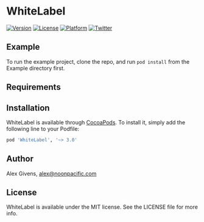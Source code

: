 # WhiteLabel

[![Version](https://img.shields.io/cocoapods/v/WhiteLabel.svg?style=flat)](http://cocoapods.org/pods/WhiteLabel)
[![License](https://img.shields.io/cocoapods/l/WhiteLabel.svg?style=flat)](http://cocoapods.org/pods/WhiteLabel)
[![Platform](https://img.shields.io/cocoapods/p/WhiteLabel.svg?style=flat)](http://cocoapods.org/pods/WhiteLabel)
[![Twitter](https://img.shields.io/badge/twitter-%40WhiteLabelCool-blue.svg)](http://twitter.com/WhiteLabelCool)

## Example

To run the example project, clone the repo, and run `pod install` from the Example directory first.

## Requirements

## Installation

WhiteLabel is available through [CocoaPods](http://cocoapods.org). To install
it, simply add the following line to your Podfile:

```ruby
pod 'WhiteLabel', '~> 3.0'
```

## Author

Alex Givens, alex@noonpacific.com

## License

WhiteLabel is available under the MIT license. See the LICENSE file for more info.
